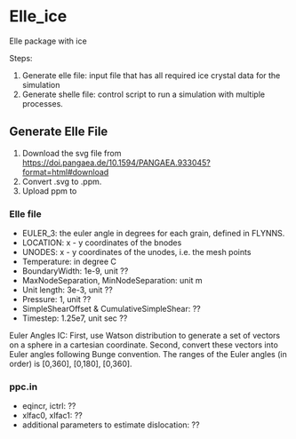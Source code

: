 # Elle_ice
Elle package with ice

Steps:
1. Generate elle file: input file that has all required ice crystal data for the simulation
2. Generate shelle file: control script to run a simulation with multiple processes.

## Generate Elle File
1. Download the svg file from https://doi.pangaea.de/10.1594/PANGAEA.933045?format=html#download
2. Convert .svg to .ppm.
3. Upload ppm to

### Elle file
* EULER_3: the euler angle in degrees for each grain, defined in FLYNNS.
* LOCATION: x - y coordinates of the bnodes
* UNODES: x - y coordinates of the unodes, i.e. the mesh points
* Temperature: in degree C
* BoundaryWidth: 1e-9, unit ??
* MaxNodeSeparation, MinNodeSeparation: unit m
* Unit length: 3e-3, unit ??
* Pressure: 1, unit ??
* SimpleShearOffset & CumulativeSimpleShear: ??
* Timestep: 1.25e7, unit sec ??

Euler Angles IC:
First, use Watson distribution to generate a set of vectors on a sphere in a cartesian coordinate. Second, convert these vectors into Euler angles following Bunge convention. The ranges of the Euler angles (in order) is [0,360], [0,180], [0,360].


### ppc.in
* eqincr, ictrl: ??
* xlfac0, xlfac1: ??
* additional parameters to estimate dislocation: ??
